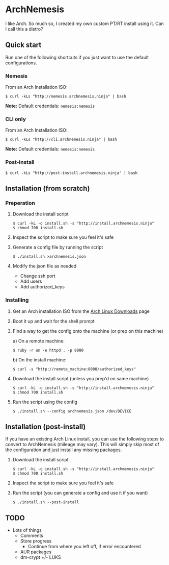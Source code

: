 # ArchNemesis

I like Arch. So much so, I created my own custom PT/RT install using
it. Can I call this a distro?

## Quick start

Run one of the following shortcuts if you just want to use the default
configurations.

### Nemesis

From an Arch Installation ISO:

```
$ curl -kLs "http://nemesis.archnemesis.ninja" | bash
```

**Note:** Default credentials: `nemesis:nemesis`

### CLI only

From an Arch Installation ISO:

```
$ curl -kLs "http://cli.archnemesis.ninja" | bash
```

**Note:** Default credentials: `nemesis:nemesis`

### Post-install

```
$ curl -kLs "http://post-install.archnemesis.ninja" | bash
```

## Installation (from scratch)

### Preperation

1. Download the install script

    ```
    $ curl -kL -o install.sh -s "http://install.archmemesis.ninja"
    $ chmod 700 install.sh
    ```

2. Inspect the script to make sure you feel it's safe

3. Generate a config file by running the script

    ```
    $ ./install.sh >archnemesis.json
    ```

4. Modify the json file as needed

    - Change ssh port
    - Add users
    - Add authorized_keys

### Installing

1. Get an Arch installation ISO from the [Arch Linux Downloads] page

[Arch Linux Downloads]: https://www.archlinux.org/download/

2. Boot it up and wait for the shell prompt

3. Find a way to get the config onto the machine (or prep on this
   machine)

    a) On a remote machine:

    ```
    $ ruby -r un -e httpd . -p 8080
    ```

    b) On the install machine:


    ```
    $ curl -s "http://remote_machine:8080/authorized_keys"
    ```

4. Download the install script (unless you prep'd on same machine)

    ```
    $ curl -kL -o install.sh -s "http://install.archmemesis.ninja"
    $ chmod 700 install.sh
    ```

5. Run the script using the config

    ```
    $ ./install.sh --config archnemesis.json /dev/DEVICE
    ```

## Installation (post-install)

If you have an existing Arch Linux install, you can use the following
steps to convert to ArchNemesis (mileage may vary). This will simply
skip most of the configuration and just install any missing packages.

1. Download the install script

    ```
    $ curl -kL -o install.sh -s "http://install.archmemesis.ninja"
    $ chmod 700 install.sh
    ```

2. Inspect the script to make sure you feel it's safe

3. Run the script (you can generate a config and use it if you want)

    ```
    $ ./install.sh --post-install
    ```

## TODO

- Lots of things
    - Comments
    - Store progress
        - Continue from where you left off, if error encountered
    - AUR packages
    - dm-crypt +/- LUKS

